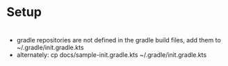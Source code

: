 #
# Setup
#

- gradle repositories are not defined in the gradle build files, add them to ~/.gradle/init.gradle.kts
- alternately: cp docs/sample-init.gradle.kts ~/.gradle/init.gradle.kts
